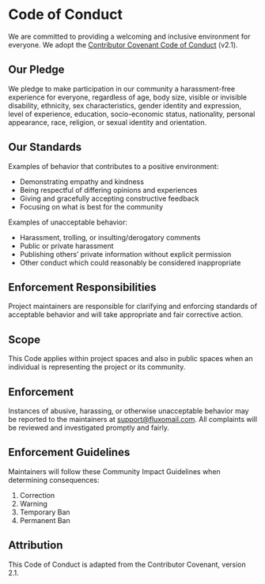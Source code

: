 # Code of Conduct

We are committed to providing a welcoming and inclusive environment for everyone.
We adopt the [Contributor Covenant Code of Conduct](https://www.contributor-covenant.org/version/2/1/code_of_conduct/) (v2.1).

## Our Pledge
We pledge to make participation in our community a harassment-free experience for everyone, regardless of age, body size, visible or invisible disability, ethnicity, sex characteristics, gender identity and expression, level of experience, education, socio-economic status, nationality, personal appearance, race, religion, or sexual identity and orientation.

## Our Standards
Examples of behavior that contributes to a positive environment:
- Demonstrating empathy and kindness
- Being respectful of differing opinions and experiences
- Giving and gracefully accepting constructive feedback
- Focusing on what is best for the community

Examples of unacceptable behavior:
- Harassment, trolling, or insulting/derogatory comments
- Public or private harassment
- Publishing others’ private information without explicit permission
- Other conduct which could reasonably be considered inappropriate

## Enforcement Responsibilities
Project maintainers are responsible for clarifying and enforcing standards of acceptable behavior and will take appropriate and fair corrective action.

## Scope
This Code applies within project spaces and also in public spaces when an individual is representing the project or its community.

## Enforcement
Instances of abusive, harassing, or otherwise unacceptable behavior may be reported to the maintainers at support@fluxomail.com. All complaints will be reviewed and investigated promptly and fairly.

## Enforcement Guidelines
Maintainers will follow these Community Impact Guidelines when determining consequences:
1. Correction
2. Warning
3. Temporary Ban
4. Permanent Ban

## Attribution
This Code of Conduct is adapted from the Contributor Covenant, version 2.1.

